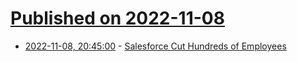 # [Published on 2022-11-08](index.md)

* [2022-11-08, 20:45:00](https://slashdot.org/story/22/11/08/2019204/salesforce-cut-hundreds-of-employees?utm_source=rss1.0mainlinkanon&utm_medium=feed) - [Salesforce Cut Hundreds of Employees](https://slashdot.org/story/22/11/08/2019204/salesforce-cut-hundreds-of-employees?utm_source=rss1.0mainlinkanon&utm_medium=feed)
